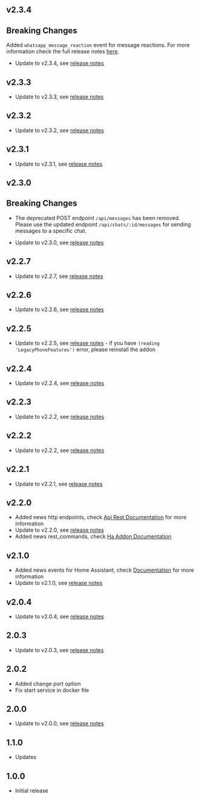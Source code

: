 ## v2.3.4
## Breaking Changes
Added `whatsapp_message_reaction` event for message reactions. For more information check the full release notes [here](https://github.com/gajosu/ha-whatsapp-web-rest-api/releases/tag/v2.3.4).

- Update to v2.3.4, see [release notes](https://github.com/gajosu/ha-whatsapp-web-rest-api/releases/tag/v2.3.4)

## v2.3.3
- Update to v2.3.3, see [release notes](https://github.com/gajosu/ha-whatsapp-web-rest-api/releases/tag/v2.3.3)

## v2.3.2
- Update to v2.3.2, see [release notes](https://github.com/gajosu/ha-whatsapp-web-rest-api/releases/tag/v2.3.2)
## v2.3.1
- Update to v2.3.1, see [release notes](https://github.com/gajosu/ha-whatsapp-web-rest-api/releases/tag/v2.3.1)

## v2.3.0
## Breaking Changes

- The deprecated POST endpoint `/api/messages` has been removed. Please use the updated endpoint `/api/chats/:id/messages` for sending messages to a specific chat.

- Update to v2.3.0, see [release notes](https://github.com/gajosu/ha-whatsapp-web-rest-api/releases/tag/v2.3.0)


## v2.2.7
- Update to v2.2.7, see [release notes](https://github.com/gajosu/ha-whatsapp-web-rest-api/releases/tag/v2.2.7)

## v2.2.6
- Update to v2.2.6, see [release notes](https://github.com/gajosu/ha-whatsapp-web-rest-api/releases/tag/v2.2.6)

## v2.2.5
- Update to v2.2.5, see [release notes](https://github.com/gajosu/ha-whatsapp-web-rest-api/releases/tag/v2.2.5) - if you have `(reading 'LegacyPhoneFeatures')` error, please reinstall the addon

## v2.2.4
- Update to v2.2.4, see [release notes](https://github.com/gajosu/ha-whatsapp-web-rest-api/releases/tag/v2.2.4)

## v2.2.3
- Update to v2.2.2, see [release notes](https://github.com/gajosu/ha-whatsapp-web-rest-api/releases/tag/v2.2.3)

## v2.2.2
- Update to v2.2.2, see [release notes](https://github.com/gajosu/ha-whatsapp-web-rest-api/releases/tag/v2.2.2)

## v2.2.1
- Update to v2.2.1, see [release notes](https://github.com/gajosu/ha-whatsapp-web-rest-api/releases/tag/v2.2.1)

## v2.2.0
-  Added news http endpoints, check [Api Rest Documentation](https://github.com/gajosu/whatsapp-web-rest-api/pull/20) for more information
-  Update to v2.2.0, see [release notes](https://github.com/gajosu/ha-whatsapp-web-rest-api/releases/tag/v2.2.0)
-  Added news rest_commands, check [Ha Addon Documentation](https://github.com/gajosu/whatsapp-ha-addon/blob/master/whatsapp/DOCS.md)

## v2.1.0
-  Added news events for Home Assistant, check [Documentation](https://github.com/gajosu/whatsapp-web-rest-api/pull/16) for more information
-  Update to v2.1.0, see [release notes](https://github.com/gajosu/ha-whatsapp-web-rest-api/releases/tag/v2.1.0)

## v2.0.4
- Update to v2.0.4, see [release notes](https://github.com/gajosu/ha-whatsapp-web-rest-api/releases/tag/v2.0.4)

## 2.0.3

- Update to v2.0.3, see [release notes](https://github.com/gajosu/ha-whatsapp-web-rest-api/releases/tag/v2.0.3)

## 2.0.2

- Added change port option
- Fix start service in docker file

## 2.0.0

-  Update to v2.0.0, see [release notes](https://github.com/gajosu/ha-whatsapp-web-rest-api/releases/tag/v2.0.0)

## 1.1.0

- Updates

## 1.0.0

- Initial release
